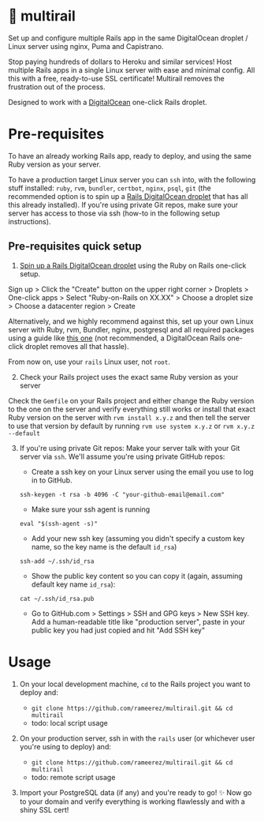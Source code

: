 # 🚝 multirail

Set up and configure multiple Rails app in the same DigitalOcean droplet / Linux server using nginx, Puma and Capistrano.

Stop paying hundreds of dollars to Heroku and similar services! Host multiple Rails apps in a single Linux server with ease and minimal config. All this with a free, ready-to-use SSL certificate! Multirail removes the frustration out of the process.

Designed to work with a [DigitalOcean](https://m.do.co/c/b6d95cc978e4) one-click Rails droplet.

# Pre-requisites

To have an already working Rails app, ready to deploy, and using the same Ruby version as your server.

To have a production target Linux server you can `ssh` into, with the following stuff installed: `ruby`, `rvm`, `bundler`, `certbot`, `nginx`, `psql`, `git` (the recommended option is to spin up a [Rails DigitalOcean droplet](https://m.do.co/c/b6d95cc978e4) that has all this already installed). If you're using private Git repos, make sure your server has access to those via ssh (how-to in the following setup instructions).

## Pre-requisites quick setup

1. [Spin up a Rails DigitalOcean droplet](https://m.do.co/c/b6d95cc978e4) using the Ruby on Rails one-click setup.

Sign up > Click the "Create" button on the upper right corner > Droplets > One-click apps > Select "Ruby-on-Rails on XX.XX" > Choose a droplet size > Choose a datacenter region > Create

Alternatively, and we highly recommend against this, set up your own Linux server with Ruby, rvm, Bundler, nginx, postgresql and all required packages using a guide like [this one](https://gorails.com/deploy/ubuntu/18.04) (not recommended, a DigitalOcean Rails one-click droplet removes all that hassle).

From now on, use your `rails` Linux user, not `root`.

2. Check your Rails project uses the exact same Ruby version as your server

Check the `Gemfile` on your Rails project and either change the Ruby version to the one on the server and verify everything still works or install that exact Ruby version on the server with `rvm install x.y.z` and then tell the server to use that version by default by running `rvm use system x.y.z` or `rvm x.y.z --default`

3. If you're using private Git repos: Make your server talk with your Git server via `ssh`. We'll assume you're using private GitHub repos:

   - Create a ssh key on your Linux server using the email you use to log in to GitHub.

   `ssh-keygen -t rsa -b 4096 -C "your-github-email@email.com"`

   - Make sure your ssh agent is running

   `eval "$(ssh-agent -s)"`

   - Add your new ssh key (assuming you didn't specify a custom key name, so the key name is the default `id_rsa`)

   `ssh-add ~/.ssh/id_rsa`

   - Show the public key content so you can copy it (again, assuming default key name `id_rsa`):

   `cat ~/.ssh/id_rsa.pub`

   - Go to GitHub.com > Settings > SSH and GPG keys > New SSH key. Add a human-readable title like "production server", paste in your public key you had just copied and hit "Add SSH key"

# Usage

1. On your local development machine, `cd` to the Rails project you want to deploy and:

   - `git clone https://github.com/rameerez/multirail.git && cd multirail`
   - todo: local script usage

2. On your production server, ssh in with the `rails` user (or whichever user you're using to deploy) and:

   - `git clone https://github.com/rameerez/multirail.git && cd multirail`
   - todo: remote script usage

3. Import your PostgreSQL data (if any) and you're ready to go! ✨ Now go to your domain and verify everything is working flawlessly and with a shiny SSL cert!
